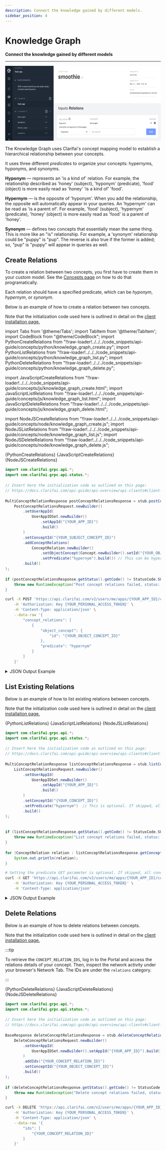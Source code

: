 ```yaml
---
description: Connect the knowledge gained by different models.
sidebar_position: 4
---
```


# Knowledge Graph

**Connect the knowledge gained by different models**
<hr />

![](/img/kg6.png)

The Knowledge Graph uses Clarifai's concept mapping model to establish a hierarchical relationship between your concepts.

It uses three different _predicates_ to organize your concepts: hypernyms, hyponyms, and synonyms.

**Hyponym** — represents an 'is a kind of' relation. For example, the relationship described as 'honey' \(subject\), 'hyponym' \(predicate\), 'food' \(object\) is more easily read as 'honey' 'is a kind of' 'food'.

**Hypernym** — is the opposite of 'hyponym'. When you add the relationship, the opposite will automatically appear in your queries. An 'hypernym' can be read as 'is a parent of'. For example, 'food' \(subject\), 'hypernym' \(predicate\), 'honey' \(object\) is more easily read as 'food' is a parent of 'honey'.

**Synonym** — defines two concepts that essentially mean the same thing. This is more like an "is" relationship. For example, a 'synonym' relationship could be "puppy" is "pup". The reverse is also true if the former is added; so, "pup" is "puppy" will appear in queries as well.

## Create Relations

To create a relation between two concepts, you first have to create them in your custom model. See the  [Concepts page](https://docs.clarifai.com/api-guide/concepts/create-get-update/) on how to do that programatically.

Each relation should have a specified predicate, which can be _hyponym_, _hypernym_, or _synonym_.

Below is an example of how to create a relation between two concepts. 

Note that the initialization code used here is outlined in detail on the [client installation page.](https://docs.clarifai.com/api-guide/api-overview/api-clients/#client-installation-instructions)

import Tabs from '@theme/Tabs';
import TabItem from '@theme/TabItem';
import CodeBlock from "@theme/CodeBlock";
import PythonCreateRelations from "!!raw-loader!../../../code_snippets/api-guide/concepts/python/knowledge_graph_create.py";
import PythonListRelations from "!!raw-loader!../../../code_snippets/api-guide/concepts/python/knowledge_graph_list.py";
import PythonDeleteRelations from "!!raw-loader!../../../code_snippets/api-guide/concepts/python/knowledge_graph_delete.py";

import JavaScriptCreateRelations from "!!raw-loader!../../../code_snippets/api-guide/concepts/js/knowledge_graph_create.html";
import JavaScriptListRelations from "!!raw-loader!../../../code_snippets/api-guide/concepts/js/knowledge_graph_list.html";
import JavaScriptDeleteRelations from "!!raw-loader!../../../code_snippets/api-guide/concepts/js/knowledge_graph_delete.html";

import NodeJSCreateRelations from "!!raw-loader!../../../code_snippets/api-guide/concepts/node/knowledge_graph_create.js";
import NodeJSListRelations from "!!raw-loader!../../../code_snippets/api-guide/concepts/node/knowledge_graph_list.js";
import NodeJSDeleteRelations from "!!raw-loader!../../../code_snippets/api-guide/concepts/node/knowledge_graph_delete.js";

<Tabs>

<TabItem value="python" label="Python">
    <CodeBlock className="language-python">{PythonCreateRelations}</CodeBlock>
</TabItem>

<TabItem value="js_rest" label="JavaScript (REST)">
    <CodeBlock className="language-javascript">{JavaScriptCreateRelations}</CodeBlock>
</TabItem>

<TabItem value="nodejs" label="NodeJS">
    <CodeBlock className="language-javascript">{NodeJSCreateRelations}</CodeBlock>
</TabItem>

<TabItem value="java" label="Java">

```java
import com.clarifai.grpc.api.*;
import com.clarifai.grpc.api.status.*;

// Insert here the initialization code as outlined on this page:
// https://docs.clarifai.com/api-guide/api-overview/api-clients#client-installation-instructions

MultiConceptRelationResponse postConceptRelationsResponse = stub.postConceptRelations(
    PostConceptRelationsRequest.newBuilder()
        .setUserAppId(
            UserAppIDSet.newBuilder()
                .setAppId("{YOUR_APP_ID}")
                .build()
        )
        .setConceptId("{YOUR_SUBJECT_CONCEPT_ID}")
        .addConceptRelations(
            ConceptRelation.newBuilder()
                .setObjectConcept(Concept.newBuilder().setId("{YOUR_OBJECT_CONCEPT_ID}").build())
                .setPredicate("hypernym").build()) // This can be hypernym, hypnonym, or synonym.
        .build()
);

if (postConceptRelationsResponse.getStatus().getCode() != StatusCode.SUCCESS) {
    throw new RuntimeException("Post concept relations failed, status: " + postConceptRelationsResponse.getStatus());
}
```
</TabItem>

<TabItem value="curl" label="cURL">

```bash
curl -X POST 'https://api.clarifai.com/v2/users/me/apps/{YOUR_APP_ID}/concepts/{YOUR_SUBJECT_CONCEPT_ID}/relations' \
    -H 'Authorization: Key {YOUR_PERSONAL_ACCESS_TOKEN}' \
    -H 'Content-Type: application/json' \
    --data-raw '{
        "concept_relations": [
            {
                "object_concept": {
                    "id": "{YOUR_OBJECT_CONCEPT_ID}"
                },
                "predicate": "hypernym"
            }
        ]
    }'
```
</TabItem>

</Tabs>

<details>
  <summary>JSON Output Example</summary>

```javascript
status {
  code: SUCCESS
  description: "Ok"
  req_id: "0d0a5ec5df14d62a7d660f392ce26727"
}
concept_relations {
  id: "2d794e5ede534500b4ac7da44ef570ee"
  subject_concept {
    id: "honey"
    name: "honey"
    value: 1.0
    created_at {
      seconds: 1643976334
      nanos: 237961000
    }
    language: "en"
    app_id: "a39423543bb941bf9ba2ee95fad11f0a"
    visibility {
      gettable: PRIVATE
    }
    user_id: "e5y2lteoz3s3iy"
  }
  object_concept {
    id: "food"
    name: "food"
    value: 1.0
    created_at {
      seconds: 1643976326
      nanos: 123719000
    }
    language: "en"
    app_id: "a39423543bb941bf9ba2ee95fad11f0a"
    visibility {
      gettable: PRIVATE
    }
    user_id: "ei2leoz3s3iy"
  }
  predicate: "hypernym"
  visibility {
    gettable: PRIVATE
  }
}
```
</details>

## List Existing Relations

Below is an example of how to list existing relations between concepts. 

Note that the initialization code used here is outlined in detail on the [client installation page.](https://docs.clarifai.com/api-guide/api-overview/api-clients/#client-installation-instructions)

<Tabs>

<TabItem value="python" label="Python">
    <CodeBlock className="language-python">{PythonListRelations}</CodeBlock>
</TabItem>

<TabItem value="js_rest" label="JavaScript (REST)">
    <CodeBlock className="language-javascript">{JavaScriptListRelations}</CodeBlock>
</TabItem>

<TabItem value="nodejs" label="NodeJS">
    <CodeBlock className="language-javascript">{NodeJSListRelations}</CodeBlock>
</TabItem>

<TabItem value="java" label="Java">

```java
import com.clarifai.grpc.api.*;
import com.clarifai.grpc.api.status.*;

// Insert here the initialization code as outlined on this page:
// https://docs.clarifai.com/api-guide/api-overview/api-clients#client-installation-instructions

MultiConceptRelationResponse listConceptRelationsResponse = stub.listConceptRelations(
    ListConceptRelationsRequest.newBuilder()
        .setUserAppId(
            UserAppIDSet.newBuilder()
                .setAppId("{YOUR_APP_ID}")
                .build()
        )
        .setConceptId("{YOUR_CONCEPT_ID}")
        .setPredicate("hypernym")  // This is optional. If skipped, all concept's relations will be returned.
        .build()
);


if (listConceptRelationsResponse.getStatus().getCode() != StatusCode.SUCCESS) {
    throw new RuntimeException("List concept relations failed, status: " + listConceptRelationsResponse.getStatus());
}

for (ConceptRelation relation : listConceptRelationsResponse.getConceptRelationsList()) {
    System.out.println(relation);
}
```
</TabItem>

<TabItem value="curl" label="cURL">

```bash
# Setting the predicate GET parameter is optional. If skipped, all concept's relations will be returned.
curl -X GET 'https://api.clarifai.com/v2/users/me/apps/{YOUR_APP_ID}/concepts/{YOUR_CONCEPT_ID}/relations?predicate=hypernym' \
    -H 'Authorization: Key {YOUR_PERSONAL_ACCESS_TOKEN}' \
    -H 'Content-Type: application/json'
```
</TabItem>

</Tabs>

<details>
  <summary>JSON Output Example</summary>

```javascript
id: "2d794e5ede534500b4ac7da44ef570ee"
subject_concept {
  id: "honey"
  name: "honey"
  value: 1.0
  created_at {
    seconds: 1643976334
    nanos: 237961000
  }
  language: "en"
  app_id: "a39423543bb941bf9ba2ee95fad11f0a"
  visibility {
    gettable: PRIVATE
  }
  user_id: "ei2leoz3s3iy"
}
object_concept {
  id: "food"
  name: "food"
  value: 1.0
  created_at {
    seconds: 1643976326
    nanos: 123719000
  }
  language: "en"
  app_id: "a39423543bb941bf9ba2ee95fad11f0a"
  visibility {
    gettable: PRIVATE
  }
  user_id: "ei2leoz3s3iy"
}
predicate: "hypernym"
visibility {
  gettable: PRIVATE
}
```
</details>

## Delete Relations

Below is an example of how to delete relations between concepts. 

Note that the initialization code used here is outlined in detail on the [client installation page.](https://docs.clarifai.com/api-guide/api-overview/api-clients/#client-installation-instructions)

:::tip

To retrieve the `CONCEPT_RELATION_IDS`, log in to the Portal and access the relations details of your concept. Then, inspect the network activity under your browser's Network Tab. The IDs are under the `relations` category. 

:::

<Tabs>

<TabItem value="python" label="Python">
    <CodeBlock className="language-python">{PythonDeleteRelations}</CodeBlock>
</TabItem>

<TabItem value="js_rest" label="JavaScript (REST)">
    <CodeBlock className="language-javascript">{JavaScriptDeleteRelations}</CodeBlock>
</TabItem>

<TabItem value="nodejs" label="NodeJS">
    <CodeBlock className="language-javascript">{NodeJSDeleteRelations}</CodeBlock>
</TabItem>

<TabItem value="java" label="Java">

```java
import com.clarifai.grpc.api.*;
import com.clarifai.grpc.api.status.*;

// Insert here the initialization code as outlined on this page:
// https://docs.clarifai.com/api-guide/api-overview/api-clients#client-installation-instructions

BaseResponse deleteConceptRelationsResponse = stub.deleteConceptRelations(
    DeleteConceptRelationsRequest.newBuilder()
        .setUserAppId(
            UserAppIDSet.newBuilder().setAppId("{YOUR_APP_ID}").build()
        )
        .addIds("{YOUR_CONCEPT_RELATION_ID}")
        .setConceptId("{YOUR_OBJECT_CONCEPT_ID}")
        .build()
);

if (deleteConceptRelationsResponse.getStatus().getCode() != StatusCode.SUCCESS) {
    throw new RuntimeException("Delete concept relations failed, status: " + deleteConceptRelationsResponse.getStatus());
}
```
</TabItem>

<TabItem value="curl" label="cURL">

```bash
curl -X DELETE 'https://api.clarifai.com/v2/users/me/apps/{YOUR_APP_ID}/concepts/{YOUR_OBJECT_CONCEPT_ID}/relations' \
    -H 'Authorization: Key {YOUR_PERSONAL_ACCESS_TOKEN}' \
    -H 'Content-Type: application/json' \
    --data-raw '{
        "ids": [
            "{YOUR_CONCEPT_RELATION_ID}"
        ]
    }'
```
</TabItem>

</Tabs>

